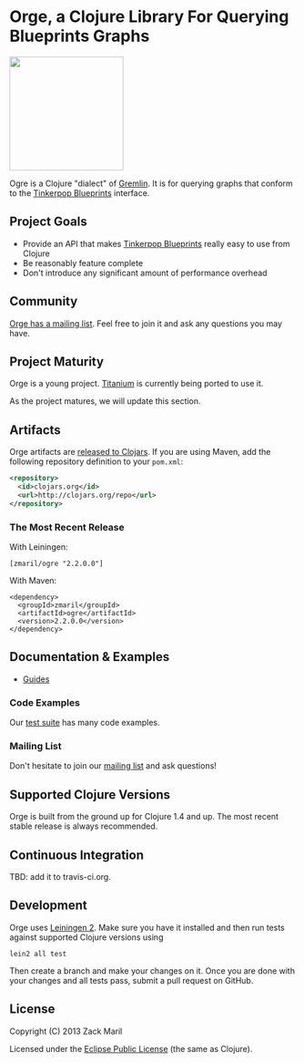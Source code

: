 # Orge, a Clojure Library For Querying Blueprints Graphs

<img src="https://raw.github.com/zmaril/ogre/master/ogre.png" height="200"></img>

Ogre is a Clojure "dialect" of [Gremlin](https://github.com/tinkerpop/gremlin/wiki).
It is for querying graphs that conform to the [Tinkerpop Blueprints](http://tinkerpop.com) interface.


## Project Goals

 * Provide an API that makes [Tinkerpop Blueprints](http://tinkerpop.com) really easy to use from Clojure
 * Be reasonably feature complete
 * Don't introduce any significant amount of performance overhead


## Community

[Orge has a mailing list](https://groups.google.com/forum/#!forum/clojure-titanium).
Feel free to join it and ask any questions you may have.


## Project Maturity

Orge is a young project. [Titanium](http://titanium.clojurewerkz.org) is currently being ported to use it.

As the project matures, we will update this section.



## Artifacts

Orge artifacts are [released to Clojars](https://clojars.org/zmaril/ogre). If you are using Maven, add the following repository
definition to your `pom.xml`:

``` xml
<repository>
  <id>clojars.org</id>
  <url>http://clojars.org/repo</url>
</repository>
```

### The Most Recent Release

With Leiningen:

    [zmaril/ogre "2.2.0.0"]


With Maven:

    <dependency>
      <groupId>zmaril</groupId>
      <artifactId>ogre</artifactId>
      <version>2.2.0.0</version>
    </dependency>



## Documentation & Examples

 * [Guides](http://ogredocs.com/)


### Code Examples

Our [test suite](test/orge) has many code examples.


### Mailing List

Don't hesitate to join our [mailing list](https://groups.google.com/forum/#!forum/clojure-titanium) and ask questions!


## Supported Clojure Versions

Orge is built from the ground up for Clojure 1.4 and up. The most recent stable release
is always recommended.


## Continuous Integration

TBD: add it to travis-ci.org.



## Development

Orge uses [Leiningen 2](https://github.com/technomancy/leiningen/blob/master/doc/TUTORIAL.md). Make sure you have it installed and then run tests against
supported Clojure versions using

    lein2 all test

Then create a branch and make your changes on it. Once you are done with your changes and all tests pass, submit a pull request
on GitHub.



## License

Copyright (C) 2013 Zack Maril

Licensed under the [Eclipse Public License](http://www.eclipse.org/legal/epl-v10.html) (the same as Clojure).
